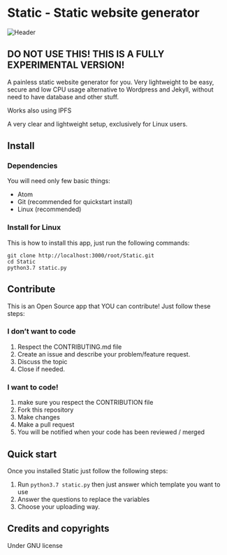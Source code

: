# Static - Static website generator

![Header](http://image-missing.org/image.png)

## DO NOT USE THIS! THIS IS A FULLY EXPERIMENTAL VERSION!

A painless static website generator for you. Very lightweight to be easy, secure and low CPU usage alternative to Wordpress and Jekyll, without need to have database and other stuff.

Works also using IPFS

A very clear and lightweight setup, exclusively for Linux users.

## Install
### Dependencies
You will need only few basic things:

* Atom
* Git (recommended for quickstart install)
* Linux (recommended)

### Install for Linux
This is how to install this app, just run the following commands:
```
git clone http://localhost:3000/root/Static.git
cd Static
python3.7 static.py
```

## Contribute
This is an Open Source app that YOU can contribute! Just follow these steps:

### I don’t want to code

1. Respect the CONTRIBUTING.md file
2. Create an issue and describe your problem/feature request.
3. Discuss the topic
4. Close if needed.

### I want to code!

1. make sure you respect the CONTRIBUTION file
2. Fork this repository
3. Make changes
4. Make a pull request
5. You will be notified when your code has been reviewed / merged

## Quick start

Once you installed Static just follow the following steps:
1. Run `python3.7 static.py` then just answer which template you want to use
2. Answer the questions to replace the variables
3. Choose your uploading way.

## Credits and copyrights
Under GNU license
